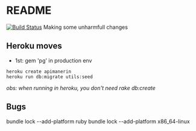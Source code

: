 # README
[![Build Status](https://travis-ci.org/doamaral/apirails.svg?branch=master)](https://travis-ci.org/doamaral/apirails)
Making some unharmfull changes

## Heroku moves
* 1st: gem 'pg' in production env

```
heroku create apimanerin
heroku run db:migrate utils:seed
```
_obs: when running in heroku, you don't need rake db:create_

## Bugs
bundle lock --add-platform ruby
bundle lock --add-platform x86_64-linux
